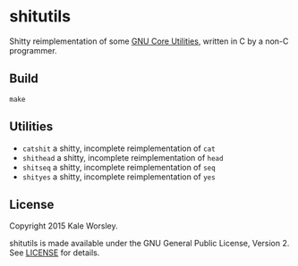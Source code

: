 # shitutils

Shitty reimplementation of some [GNU Core Utilities](https://www.gnu.org/software/coreutils/), written in C by a non-C programmer.

## Build

`make`

## Utilities

- `catshit` a shitty, incomplete reimplementation of `cat`
- `shithead` a shitty, incomplete reimplementation of `head`
- `shitseq` a shitty, incomplete reimplementation of `seq`
- `shityes` a shitty, incomplete reimplementation of `yes`

## License

Copyright 2015 Kale Worsley.

shitutils is made available under the GNU General Public License, Version 2. See [LICENSE](LICENSE) for details.
